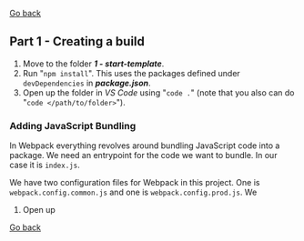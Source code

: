 [Go back]: ../readme.md


[Go back]

## Part 1 - Creating a build

1. Move to the folder __*1 - start-template*__.
2. Run "`npm install`". This uses the packages defined under `devDependencies` in __*package.json*__.
3. Open up the folder in *VS Code* using "`code .`" (note that you also can do "`code </path/to/folder>`").

### Adding JavaScript Bundling

In Webpack everything revolves around bundling JavaScript code into a package. We need an entrypoint for the code we want to bundle. In our case it is `index.js`.

We have two configuration files for Webpack in this project. One is `webpack.config.common.js` and one is `webpack.config.prod.js`. We

1. Open up 

[Go back]

